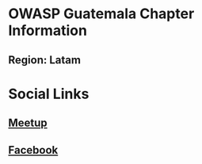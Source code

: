 # OWASP Guatemala Chapter Information
## Region: Latam

# Social Links
## [Meetup](https://www.meetup.com/owasp-guatemala-meetup-group/)
## [Facebook](https://www.facebook.com/owaspgt)
